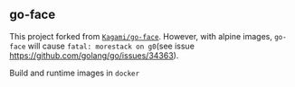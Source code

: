 ## go-face

This project forked from [`Kagami/go-face`](https://github.com/Kagami/go-face). However, with alpine images, `go-face`
will cause `fatal: morestack on g0`(see issue https://github.com/golang/go/issues/34363).


Build and runtime images in `docker`
